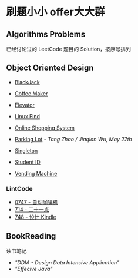 # 刷题小小 offer大大群

## Algorithms Problems

已经讨论过的 LeetCode 题目的 Solution，按序号排列



## Object Oriented Design

- [BlackJack](https://github.com/openview2017/leetcode-group-solution/tree/main/Object%20Oriented%20Design/Black%20Jack)
- [Coffee Maker](https://github.com/openview2017/leetcode-group-solution/tree/main/Object%20Oriented%20Design/Coffee%20Maker)
- [Elevator](https://github.com/openview2017/leetcode-group-solution/tree/main/Object%20Oriented%20Design/Elevator)
- [Linux Find](https://github.com/openview2017/leetcode-group-solution/tree/main/Object%20Oriented%20Design/Linux%20Find)
- [Online Shopping System](https://github.com/openview2017/leetcode-group-solution/tree/main/Object%20Oriented%20Design/Online%20Shopping%20System)

- [Parking Lot](https://github.com/openview2017/leetcode-group-solution/tree/main/Object%20Oriented%20Design/Parking%20Lot)  - *Tang Zhao / Jiaqian Wu, May 27th*

- [Singleton](https://github.com/openview2017/leetcode-group-solution/tree/main/Object%20Oriented%20Design/Singleton)
- [Student ID](https://github.com/openview2017/leetcode-group-solution/tree/main/Object%20Oriented%20Design/Student%20ID)
- [Vending Machine](https://github.com/openview2017/leetcode-group-solution/tree/main/Object%20Oriented%20Design/Vending%20Machine)

### LintCode

- [0747 -  自动咖啡机](https://github.com/openview2017/leetcode-group-solution/tree/main/Object%20Oriented%20Design/LintCode%20-%20747%20-%E5%92%96%E5%95%A1%E6%9C%BA.java)
- [714 - 二十一点](https://github.com/openview2017/leetcode-group-solution/tree/main/Object%20Oriented%20Design/LintCode%20-%20714%20-%20%20%E4%BA%8C%E5%8D%81%E4%B8%80%E7%82%B9) 
- [748 - 设计 Kindle](https://github.com/openview2017/leetcode-group-solution/tree/main/Object%20Oriented%20Design/LintCode%20-%20748%20-%20%E8%AE%BE%E8%AE%A1Kindle%20) 


## BookReading

读书笔记

- *"DDIA - Design Data Intensive Application"*
- *"Effecive Java"*